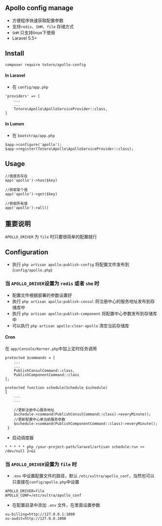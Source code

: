 ## Apollo config manage
- 方便程序快速获取配置参数
- 支持`redis`、`SHM`、`file` 存储方式
- `SHM` 只支持linux下使用
- Laravel 5.5+

## Install
```
composer require totoro/apollo-config
```

#### In Laravel
- 在 `config/app.php` 
```
'providers' => [
    ...
    ...
    Totoro\Apollo\ApolloServiceProvider::class,
]
```

#### In Lumen
- 在 `bootstrap/app.php` 
```
$app->configure('apollo');
$app->register(Totoro\Apollo\ApolloServiceProvider::class);
```


## Usage

```
//值是否存在
app('apollo')->has($key)

//获取某个值
app('apollo')->get($key)

//获取所有值
app('apollo')->all()

```

## 重要说明

`APOLLO_DRIVER` 为 `file` 时只要很简单的配置就行
 
 

## Configuration

- 执行 `php artisan apollo:publish-config` 将配置文件发布到 (`config/apollo.php`)

### 当 `APOLLO_DRIVER`设置为 `redis` 或者 `shm` 时
- 配置文件根据部署的参数设置好
- 执行 `php artisan apollo:publish-consul` 将注册中心的服务地址发布到存储库中
- 执行 `php artisan apollo:publish-component` 将配置中心参数发布到存储库中
- 可以执行 `php artisan apollo:clear-apollo` 清空当前存储库


#### Cron

在 `app/Console/Kerner.php`中加上定时任务调用
```
protected $commands = [
    ...
    ...
    PublishConsulCommand::class,
    PublishComponentCommand::class
];
    
protected function schedule(Schedule $schedule)
{
    ...
    ...
    
    //更新注册中心服务地址
    $schedule->command(PublishConsulCommand::class)->everyMinute();
    //更新配置中心单当前服务参数
    $schedule->command(PublishComponentCommand::class)->everyMinute();
 }
```

- 启动调度器
```
* * * * * php /your-project-path/laravel/artisan schedule:run >> /dev/null 2>&1 
```

### 当 `APOLLO_DRIVER`设置为 `file`  时

- `.env` 中设置配置文件的路径，默认 `/etc/xultra/apollo_conf`，当然也可以只直接在`config/apollo.php`中设置
```
APOLLO_DRIVER=file
APOLLO_CONF=/etc/xultra/apollo_conf
```
- 在配置目录中添加 `.env` 文件，在里面设置参数
```
xu-billing=http://127.0.0.1:1000
xu-audit=http://127.0.0.1000
```

